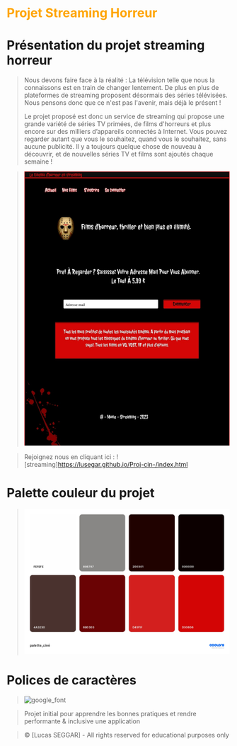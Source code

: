 # <font color="orange">Projet Streaming Horreur</font>

# Présentation du projet streaming horreur
> Nous devons faire face à la réalité : La télévision telle que nous la connaissons est en train de changer lentement. De plus en plus de plateformes de streaming proposent désormais des séries télévisées. Nous pensons donc que ce n'est pas l'avenir, mais déjà le présent ! 
>
> Le projet proposé est donc un service de streaming qui propose une grande variété de séries TV primées, de films d'horreurs et plus encore sur des milliers d’appareils connectés à Internet. Vous pouvez regarder autant que vous le souhaitez, quand vous le souhaitez, sans aucune publicité. Il y a toujours quelque chose de nouveau à découvrir, et de nouvelles séries TV et films sont ajoutés chaque semaine !

>![Accueil](./asset/Accueiltest.jpg)

>Rejoignez nous en cliquant ici : ![streaming]https://lusegar.github.io/Proj-cin-/index.html

# Palette couleur du projet

>![Palette_couleur](./asset/palette_cine_page-0001.jpg)

# Polices de caractères

>![google_font](./asset/font_ciné.jpg)

>Projet initial pour apprendre les bonnes pratiques et rendre performante &amp; inclusive une application

> &copy;  [Lucas SEGGAR] - All rights reserved for educational purposes only
